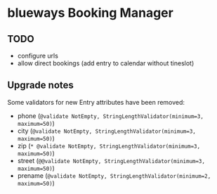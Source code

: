# blueways Booking Manager

## TODO

* configure urls
* allow direct bookings (add entry to calendar without tineslot)

## Upgrade notes

Some validators for new Entry attributes have been removed:

* phone (```@validate NotEmpty, StringLengthValidator(minimum=3, maximum=50)```)
* city (```@validate NotEmpty, StringLengthValidator(minimum=3, maximum=50)```)
* zip (```* @validate NotEmpty, StringLengthValidator(minimum=3, maximum=50)```)
* street (```@@validate NotEmpty, StringLengthValidator(minimum=3, maximum=50)```)
* prename (```@validate NotEmpty, StringLengthValidator(minimum=2, maximum=50)```)
